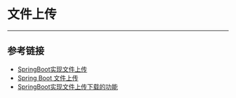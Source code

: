 # 文件上传
***

## 参考链接
- [SpringBoot实现文件上传](https://blog.csdn.net/xxkalychen/article/details/77842638)
- [Spring Boot 文件上传](https://blog.csdn.net/catoop/article/details/61415169)
- [SpringBoot实现文件上传下载的功能](https://blog.csdn.net/zknxx/article/details/72633444)